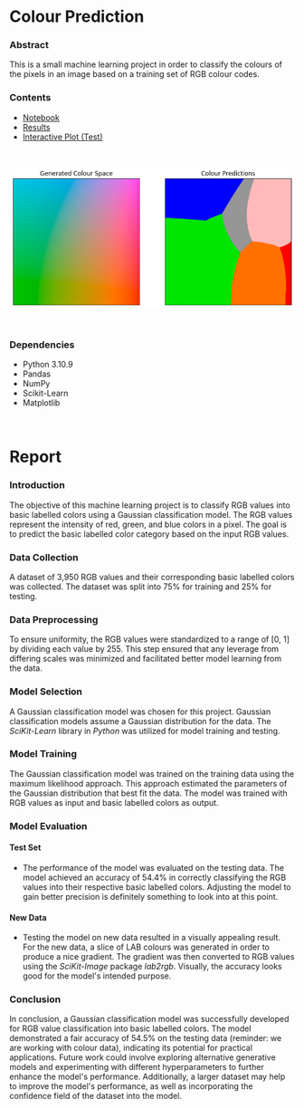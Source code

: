 # Colour Prediction

### Abstract
This is a small machine learning project in order to classify the colours of the pixels in an image based on a training set of RGB colour codes.

### Contents
- [Notebook](output/colour-predict.html)
- [Results](output/output.png)
- [Interactive Plot (Test)](output/interactive.html)

<br/>

<img src="output/output.png" align="center" width="1000" height="auto"></img>

<br/>

### Dependencies
- Python 3.10.9
- Pandas
- NumPy
- Scikit-Learn
- Matplotlib

<br/>

# Report

### Introduction
The objective of this machine learning project is to classify RGB values into basic labelled colors using a Gaussian classification model. The RGB values represent the intensity of red, green, and blue colors in a pixel. The goal is to predict the basic labelled color category based on the input RGB values.

### Data Collection
A dataset of 3,950 RGB values and their corresponding basic labelled colors was collected. The dataset was split into 75% for training and 25% for testing.

### Data Preprocessing
To ensure uniformity, the RGB values were standardized to a range of [0, 1] by dividing each value by 255. This step ensured that any leverage from differing scales was minimized and facilitated better model learning from the data.

### Model Selection
A Gaussian classification model was chosen for this project. Gaussian classification models assume a Gaussian distribution for the data. The *SciKit-Learn* library in *Python* was utilized for model training and testing.

### Model Training
The Gaussian classification model was trained on the training data using the maximum likelihood approach. This approach estimated the parameters of the Gaussian distribution that best fit the data. The model was trained with RGB values as input and basic labelled colors as output.

### Model Evaluation
#### Test Set
- The performance of the model was evaluated on the testing data. The model achieved an accuracy of 54.4% in correctly classifying the RGB values into their respective basic labelled colors. Adjusting the model to gain better precision is definitely something to look into at this point.

#### New Data
- Testing the model on new data resulted in a visually appealing result. For the new data, a slice of LAB colours was generated in order to produce a nice gradient. The gradient was then converted to RGB values using the *SciKit-Image* package *lab2rgb*. Visually, the accuracy looks good for the model's intended purpose.

### Conclusion
In conclusion, a Gaussian classification model was successfully developed for RGB value classification into basic labelled colors. The model demonstrated a fair accuracy of 54.5% on the testing data (reminder: we are working with colour data), indicating its potential for practical applications. Future work could involve exploring alternative generative models and experimenting with different hyperparameters to further enhance the model's performance. Additionally, a larger dataset may help to improve the model's performance, as well as incorporating the confidence field of the dataset into the model.
